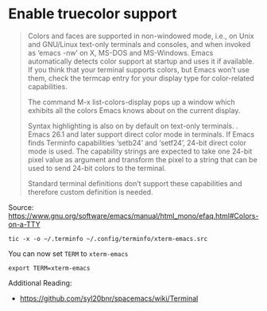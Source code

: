 # Enable truecolor support

>Colors and faces are supported in non-windowed mode, i.e., on Unix and GNU/Linux text-only terminals and consoles, and when invoked as ‘emacs -nw’ on X, MS-DOS and MS-Windows. Emacs automatically detects color support at startup and uses it if available. If you think that your terminal supports colors, but Emacs won’t use them, check the termcap entry for your display type for color-related capabilities.
>
>The command M-x list-colors-display pops up a window which exhibits all the colors Emacs knows about on the current display.
>
>Syntax highlighting is also on by default on text-only terminals.
.
>Emacs 26.1 and later support direct color mode in terminals. If Emacs finds Terminfo capabilities ‘setb24’ and ‘setf24’, 24-bit direct color mode is used. The capability strings are expected to take one 24-bit pixel value as argument and transform the pixel to a string that can be used to send 24-bit colors to the terminal.
>
>Standard terminal definitions don’t support these capabilities and therefore custom definition is needed.

Source: https://www.gnu.org/software/emacs/manual/html_mono/efaq.html#Colors-on-a-TTY

```
tic -x -o ~/.terminfo ~/.config/terminfo/xterm-emacs.src
```

You can now set `TERM` to `xterm-emacs`
```
export TERM=xterm-emacs
```

Additional Reading:
- https://github.com/syl20bnr/spacemacs/wiki/Terminal

